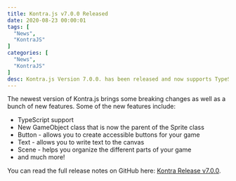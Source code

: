 ```yaml
---
title: Kontra.js v7.0.0 Released
date: 2020-08-23 00:00:01
tags: [
  "News",
  "KontraJS"
]
categories: [
  "News",
  "KontraJS"
]
desc: Kontra.js Version 7.0.0. has been released and now supports TypeScript!
---
```


The newest version of Kontra.js brings some breaking changes as well as a bunch of new features. Some of the new features include:
- TypeScript support
- New GameObject class that is now the parent of the Sprite class
- Button - allows you to create accessible buttons for your game
- Text - allows you to write text to the canvas
- Scene - helps you organize the different parts of your game
- and much more!

You can read the full release notes on GitHub here: <a href="https://github.com/straker/kontra/releases/tag/v7.0.0" target="_blank">Kontra Release v7.0.0</a>.
